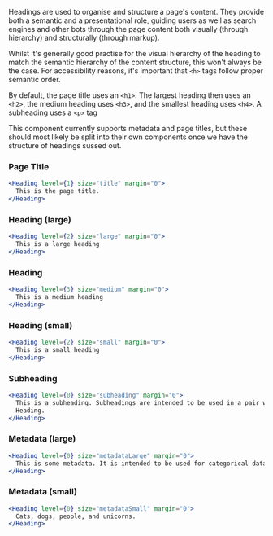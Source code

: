 Headings are used to organise and structure a page's content. They provide both a semantic and a presentational role, guiding users as well as search engines and other bots through the page content both visually (through hierarchy) and structurally (through markup).

Whilst it's generally good practise for the visual hierarchy of the heading to match the semantic hierarchy of the content structure, this won't always be the case. For accessibility reasons, it's important that `<h>` tags follow proper semantic order.

By default, the page title uses an `<h1>`. The largest heading then uses an `<h2>`, the medium heading uses `<h3>`, and the smallest heading uses `<h4>`. A subheading uses a `<p>` tag

This component currently supports metadata and page titles, but these should most likely be split into their own components once we have the structure of headings sussed out.

### Page Title

```jsx
<Heading level={1} size="title" margin="0">
  This is the page title.
</Heading>
```

### Heading (large)

```jsx
<Heading level={2} size="large" margin="0">
  This is a large heading
</Heading>
```

### Heading

```jsx
<Heading level={3} size="medium" margin="0">
  This is a medium heading
</Heading>
```

### Heading (small)

```jsx
<Heading level={2} size="small" margin="0">
  This is a small heading
</Heading>
```

### Subheading

```jsx
<Heading level={0} size="subheading" margin="0">
  This is a subheading. Subheadings are intended to be used in a pair with a
  Heading.
</Heading>
```

### Metadata (large)

```jsx
<Heading level={0} size="metadataLarge" margin="0">
  This is some metadata. It is intended to be used for categorical data.
</Heading>
```

### Metadata (small)

```jsx
<Heading level={0} size="metadataSmall" margin="0">
  Cats, dogs, people, and unicorns.
</Heading>
```
